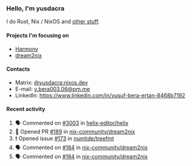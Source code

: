 ### Hello, I'm yusdacra

I do Rust, Nix / NixOS and [other stuff](https://yusdacra.gitlab.io/about).

#### Projects I'm focusing on

- [Harmony](https://harmonyapp.io)
- [dream2nix](https://github.com/nix-community/dream2nix)

#### Contacts

- Matrix: [@yusdacra:nixos.dev](https://matrix.to/#/@yusdacra:nixos.dev)
- E-mail: y.bera003.06@pm.me
- LinkedIn: https://www.linkedin.com/in/yusuf-bera-ertan-8468b7192

#### Recent activity

<!--START_SECTION:activity-->
1. 🗣 Commented on [#3003](https://github.com/helix-editor/helix/issues/3003) in [helix-editor/helix](https://github.com/helix-editor/helix)
2. 💪 Opened PR [#189](https://github.com/nix-community/dream2nix/pull/189) in [nix-community/dream2nix](https://github.com/nix-community/dream2nix)
3. ❗️ Opened issue [#173](https://github.com/numtide/treefmt/issues/173) in [numtide/treefmt](https://github.com/numtide/treefmt)
4. 🗣 Commented on [#184](https://github.com/nix-community/dream2nix/issues/184) in [nix-community/dream2nix](https://github.com/nix-community/dream2nix)
5. 🗣 Commented on [#184](https://github.com/nix-community/dream2nix/issues/184) in [nix-community/dream2nix](https://github.com/nix-community/dream2nix)
<!--END_SECTION:activity-->
